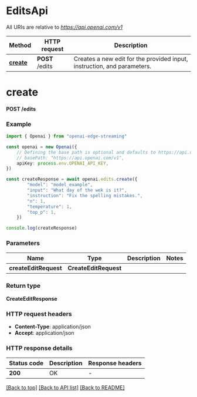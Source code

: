 # EditsApi

All URIs are relative to *https://api.openai.com/v1*

Method | HTTP request | Description
------------- | ------------- | -------------
[**create**](EditsApi.md#create) | **POST** /edits | Creates a new edit for the provided input, instruction, and parameters.


# **create**

#### **POST** /edits


### Example


```typescript
import { Openai } from "openai-edge-streaming"

const openai = new Openai({
    // Defining the base path is optional and defaults to https://api.openai.com/v1
    // basePath: "https://api.openai.com/v1",
    apiKey: process.env.OPENAI_API_KEY,
})

const createResponse = await openai.edits.create({
        "model": "model_example",
        "input": "What day of the wek is it?",
        "instruction": "Fix the spelling mistakes.",
        "n": 1,
        "temperature": 1,
        "top_p": 1,
    })

console.log(createResponse)

```


### Parameters

Name | Type | Description  | Notes
------------- | ------------- | ------------- | -------------
 **createEditRequest** | **CreateEditRequest**|  |


### Return type

**CreateEditResponse**

### HTTP request headers

 - **Content-Type**: application/json
 - **Accept**: application/json


### HTTP response details
| Status code | Description | Response headers |
|-------------|-------------|------------------|
**200** | OK |  -  |

[[Back to top]](#) [[Back to API list]](../README.md#documentation-for-api-endpoints) [[Back to README]](../README.md)


